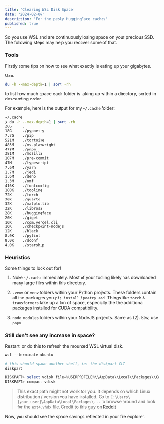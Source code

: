 ```yaml
---
title: 'Clearing WSL Disk Space'
date: '2024-02-06'
description: 'For the pesky HuggingFace caches'
published: true
---
```


So you use WSL and are continuously losing space on your precious SSD. The following steps may help you recover some of that.

### Tools

Firstly some tips on how to see what exactly is eating up your gigabytes.

Use:

```bash
du -h --max-depth=1 | sort -rh
```

to list how much space each folder is taking up within a directory, sorted in descending order.

For example, here is the output for my `~/.cache` folder:

```bash
~/.cache
❯ du -h --max-depth=1 | sort -rh
28G     .
18G     ./pypoetry
7.7G    ./pip
521M    ./tortoise
485M    ./ms-playwright
478M    ./pnpm
381M    ./mozilla
107M    ./pre-commit
47M     ./typescript
7.6M    ./yarn
1.7M    ./jedi
1.6M    ./deno
1.3M    ./omf
416K    ./fontconfig
180K    ./tooling
72K     ./torch
36K     ./quarto
32K     ./matplotlib
32K     ./librosa
28K     ./huggingface
20K     ./giget
16K     ./com.vercel.cli
16K     ./checkpoint-nodejs
12K     ./black
8.0K    ./pylint
8.0K    ./dconf
4.0K    ./starship
```

### Heuristics

Some things to look out for!

1. Nuke `~/.cache` immediately. Most of your tooling likely has downloaded many large files within this directory.

2. `.venv` or `venv` folders within your Python projects. These folders contain all the packages you `pip install` / `poetry add`. Things like `torch` & `transformers` take up a ton of space, especially the the additional packages installed for CUDA compatibility.

3. `node_modules` folders within your NodeJS projects. Same as (2). Btw, use `pnpm`.

### Still don't see any increase in space?

Restart, or do this to refresh the mounted WSL virtual disk.

```powershell
wsl --terminate ubuntu

# this should spawn another shell, ie: the diskpart CLI
diskpart

DISKPART> select vdisk file=%USERPROFILE%\\AppData\\Local\\Packages\\CanonicalGroupLimited.UbuntuonWindows_79rhkp1fndgsc\\LocalState\\ext4.vhdx
DISKPART> compact vdisk
```

> This exact path might not work for you. It depends on which Linux distribution / version you have installed. Go to `C:\Users\{your_user}\AppData\Local\Packages\...` to browse around and look for the `ext4.vhdx` file. Credit to this guy on [Reddit](https://www.reddit.com/r/bashonubuntuonwindows/comments/goodh4/deleting_a_directory_in_wsl_to_free_up_disk_space/)

Now, you should see the space savings reflected in your file explorer.
